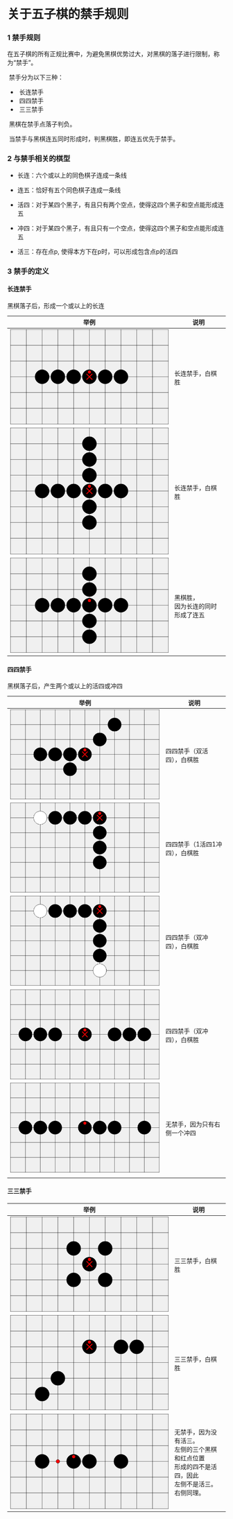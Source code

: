 # 关于五子棋的禁手规则

### 1 禁手规则

​	在五子棋的所有正规比赛中，为避免黑棋优势过大，对黑棋的落子进行限制，称为“禁手”。

​	禁手分为以下三种：

- ​    长连禁手
- ​    四四禁手
- ​    三三禁手

​	黑棋在禁手点落子判负。

​	当禁手与黑棋连五同时形成时，判黑棋胜，即连五优先于禁手。

### 2 与禁手相关的棋型

- 长连：六个或以上的同色棋子连成一条线

- 连五：恰好有五个同色棋子连成一条线
- 活四：对于某四个黑子，有且只有两个空点，使得这四个黑子和空点能形成连五
- 冲四：对于某四个黑子，有且只有一个空点，使得这四个黑子和空点能形成连五

- 活三：存在点p, 使得本方下在p时，可以形成包含点p的活四

### 3 禁手的定义

#### 长连禁手

黑棋落子后，形成一个或以上的长连

| 举例                                                         | 说明                                   |
| ------------------------------------------------------------ | -------------------------------------- |
| ![image-20230326103153295](./assets/image-20230326103153295.png) | 长连禁手，白棋胜                       |
| ![image-20230326103019306](./assets/image-20230326103019306.png) | 长连禁手，白棋胜                       |
| ![image-20230326102545436](./assets/image-20230326102545436.png) | 黑棋胜，<br />因为长连的同时形成了连五 |

#### 四四禁手

黑棋落子后，产生两个或以上的活四或冲四

| 举例                                                         | 说明                           |
| ------------------------------------------------------------ | ------------------------------ |
| ![image-20230326102449656](./assets/image-20230326102449656.png) | 四四禁手（双活四），白棋胜     |
| ![image-20230326102332410](./assets/image-20230326102332410.png) | 四四禁手（1活四1冲四），白棋胜 |
| ![image-20230326102237916](./assets/image-20230326102237916.png) | 四四禁手（双冲四），白棋胜     |
| ![image-20230326103400959](./assets/image-20230326103400959.png) | 四四禁手（双冲四），白棋胜     |
| ![image-20230326104212702](./assets/image-20230326104212702.png) | 无禁手，因为只有右侧一个冲四   |
|                                                              |                                |

#### 三三禁手

| 举例                                                         | 说明                                                         |
| ------------------------------------------------------------ | ------------------------------------------------------------ |
| ![image-20230326103455193](./assets/image-20230326103455193.png) | 三三禁手，白棋胜                                             |
| ![image-20230326103546485](./assets/image-20230326103546485.png) | 三三禁手，白棋胜                                             |
| ![image-20230326123708467](./assets/image-20230326123708467.png) | 无禁手，因为没有活三。<br />左侧的三个黑棋和红点位置<br />形成的四不是活四，因此<br />左侧不是活三。右侧同理。 |

